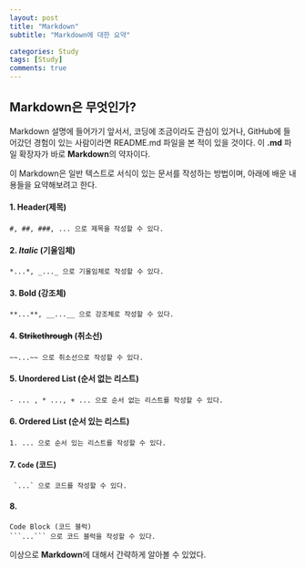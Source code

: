 ```yaml
---
layout: post
title: "Markdown"
subtitle: "Markdown에 대한 요약"

categories: Study
tags: [Study]
comments: true
---
```


## Markdown은 무엇인가?

Markdown 설명에 들어가기 앞서서, 코딩에 조금이라도 관심이 있거나, GitHub에 들어갔던 경험이 있는 사람이라면 README.md 파일을 본 적이 있을 것이다.
이 **.md** 파일 확장자가 바로 **Markdown**의 약자이다.

이 Markdown은 일반 텍스트로 서식이 있는 문서를 작성하는 방법이며, 아래에 배운 내용들을 요약해보려고 한다.

#### 1. Header(제목)
```#, ##, ###, ... 으로 제목을 작성할 수 있다.```

#### 2. *Italic* (기울임체)
```*...*, _..._ 으로 기울임체로 작성할 수 있다.```

#### 3. **Bold** (강조체)
```**...**, __...__ 으로 강조체로 작성할 수 있다.```

#### 4. ~~Strikethrough~~ (취소선)
```~~...~~ 으로 취소선으로 작성할 수 있다.```

#### 5. Unordered List (순서 없는 리스트)
```- ... , * ..., + ... 으로 순서 없는 리스트를 작성할 수 있다.```

#### 6. Ordered List (순서 있는 리스트)
```1. ... 으로 순서 있는 리스트를 작성할 수 있다.```

#### 7. `Code` (코드)
``` `...` 으로 코드를 작성할 수 있다.```

#### 8. 
```
Code Block (코드 블럭)
```...``` 으로 코드 블럭을 작성할 수 있다.
```

이상으로 **Markdown**에 대해서 간략하게 알아볼 수 있었다.





